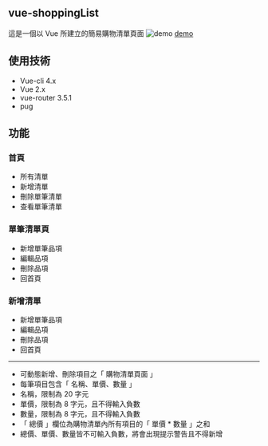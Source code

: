 ## vue-shoppingList

這是一個以 Vue 所建立的簡易購物清單頁面
![demo](https://i.imgur.com/DavZcFW.png)
[demo](https://vick12052002.github.io/vue-shoppingList/)

## 使用技術
- Vue-cli 4.x
- Vue 2.x
- vue-router 3.5.1
- pug 


## 功能

### 首頁

- 所有清單
- 新增清單
- 刪除單筆清單
- 查看單筆清單

### 單筆清單頁

- 新增單筆品項
- 編輯品項
- 刪除品項
- 回首頁

### 新增清單

- 新增單筆品項
- 編輯品項
- 刪除品項
- 回首頁

---- 

- 可動態新增、刪除項目之「 購物清單頁面 」
- 每筆項目包含「 名稱、單價、數量 」 
- 名稱，限制為 20 字元
- 單價，限制為 8 字元，且不得輸入負數
- 數量，限制為 8 字元，且不得輸入負數
- 「 總價 」欄位為購物清單內所有項目的「 單價 * 數量 」之和
- 總價、單價、數量皆不可輸入負數，將會出現提示警告且不得新增